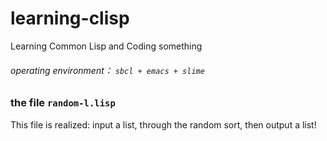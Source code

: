 # learning-clisp
Learning Common Lisp and Coding something
###### operating environment： `sbcl + emacs + slime`
### the file `random-l.lisp`
This file is realized: input a list, through the random sort, then output a list!
